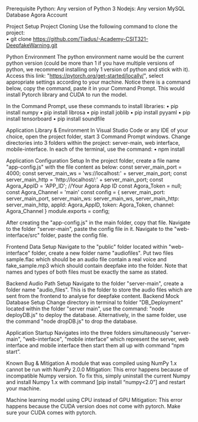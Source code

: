 Prerequisite 
Python: Any version of Python 3 
Nodejs: Any version 
MySQL Database 
Agora Account

Project Setup 
Project Cloning 
Use the following command to clone the project:  
• git clone https://github.com/Tiadus/-Academy-CSIT321-DeepfakeWarning.git

Python Environment 
The python environment name would be the current python version (could be more than 1 
if you have multiple versions of python, we recommend installing only 1 version of python 
and stick with it). 
Access this link: "https://pytorch.org/get-started/locally/", select appropriate settings 
according to your machine. Notice there is a command below, copy the command, paste it in 
your Command Prompt. This would install Pytorch library and CUDA to run the model. 

In the Command Prompt, use these commands to install libraries: 
• pip install numpy 
• pip install librosa 
• pip install joblib 
• pip install pyyaml 
• pip install tensorboard 
• pip install soundfile

Application Library & Environment 
In Visual Studio Code or any IDE of your choice, open the project folder, start 3 Command 
Prompt windows. Change directories into 3 folders within the project: server-main, web
interface, mobile-interface. In each of the terminal, use the command: 
• npm install 

Application Configuration Setup 
In the project folder, create a file name "app-config.js" with the file content as below: 
	const server_main_port = 4000; 
	const server_main_ws = 'ws://localhost:' + server_main_port; 
	const server_main_http = 'http://localhost/:' + server_main_port; 
	const Agora_AppID = 'APP_ID'; //Your Agora App ID 
	const Agora_Token = null; 
	const Agora_Channel = 'main' 
	const config = { 
		server_main_port: server_main_port, 
		server_main_ws: server_main_ws, 
		server_main_http: server_main_http, 
		appId: Agora_AppID, 
		token: Agora_Token, 
		channel: Agora_Channel 
	}
	module.exports = config;

After creating the "app-config.js" in the main folder, copy that file. 
Navigate to the folder "server-main", paste the config file in it. 
Navigate to the "web-interface/src" folder, paste the config file. 

Frontend Data Setup 
Navigate to the "public" folder located within "web-interface" folder, create a new folder 
name "audiofiles". 
Put two files sample.flac which should be an audio file contain a real voice and 
fake_sample.mp3 which should contain deepfake into the folder. Note that names and types 
of both files must be exactly the same as stated. 
  
Backend Audio Path Setup 
Navigate to the folder "server-main", create a folder name "audio_files". This is the folder to 
store the audio files which are sent from the frontend to analyse for deepfake content. 
Backend Mock Database Setup 
Change directory in terminal to folder "DB_Deployment" located within the folder "server
main", use the command: "node deployDB.js" to deploy the database. Alternatively, in the 
same folder, use the command "node dropDB.js" to drop the database. 

Application Startup 
Navigates into the three folders simultaneously "server-main", "web-interface", "mobile
interface” which represent the server, web interface and mobile interface then start them all 
up with command “npm start”.

Known Bug & Mitigation 
A module that was compiled using NumPy 
1.x cannot be run with NumPy 2.0.0 
Mitigation: This error happens because of incompatible 
Numpy version. To fix this, simply uninstall 
the current Numpy and install Numpy 1.x 
with command [pip install “numpy<2.0”] 
and restart your machine. 

Machine learning model using CPU instead of GPU 
Mitigation: This error happens because the CUDA 
version does not come with pytorch. Make 
sure your CUDA comes with pytorch.
